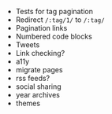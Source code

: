 -  Tests for tag pagination
-  Redirect `/:tag/1/` to `/:tag/`
-  Pagination links
-  Numbered code blocks
-  Tweets
-  Link checking?
-  a11y
-  migrate pages
-  rss feeds?
-  social sharing
-  year archives
-  themes